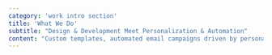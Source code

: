 ```yaml
---
category: 'work intro section'
title: 'What We Do'
subtitle: "Design & Development Meet Personalization & Automation"
content: "Custom templates, automated email campaigns driven by personalization, and increasing customer LTV."
---
```

